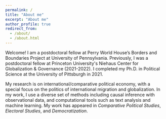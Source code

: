 ```yaml
---
permalink: /
title: "About me"
excerpt: "About me"
author_profile: true
redirect_from: 
  - /about/
  - /about.html
---
```


Welcome! I am a postdoctoral fellow at Perry World House’s Borders and Boundaries Project at University of Pennsylvania. Previously, I was a postdoctoral fellow at Princeton University's Niehaus Center for Globalization & Governance (2021-2022). I completed my Ph.D. in Political Science at the University of Pittsburgh in 2021. 

My research is on international/comparative political economy, with a special focus on the politics of international migration and globalization. In my work, I use a diverse set of methods including causal inference with observational data, and computational tools such as text analysis and machine learning. My work has appeared in *Comparative Political Studies*, *Electoral Studies*, and *Democratization*. 


